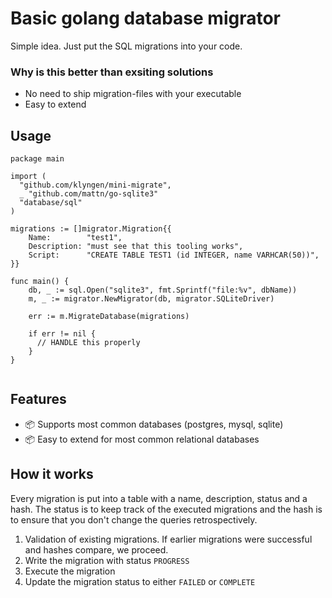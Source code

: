 # Basic golang database migrator
Simple idea. Just put the SQL migrations into your code. 

### Why is this better than exsiting solutions
- No need to ship migration-files with your executable
- Easy to extend

## Usage

``` golang
package main

import (
  "github.com/klyngen/mini-migrate",
  _ "github.com/mattn/go-sqlite3"
  "database/sql"
)

migrations := []migrator.Migration{{
    Name:        "test1",
    Description: "must see that this tooling works",
    Script:      "CREATE TABLE TEST1 (id INTEGER, name VARHCAR(50))",
}}
    
func main() {
	db, _ := sql.Open("sqlite3", fmt.Sprintf("file:%v", dbName))
	m, _ := migrator.NewMigrator(db, migrator.SQLiteDriver)
    
	err := m.MigrateDatabase(migrations)
    
    if err != nil {
      // HANDLE this properly
    }
}
    
```

## Features

- 📦 Supports most common databases (postgres, mysql, sqlite)
- 📦 Easy to extend for most common relational databases

## How it works
Every migration is put into a table with a name, description, status and a hash. The status is to keep track of the executed migrations and the hash is to ensure that you don't change the queries retrospectively.

1. Validation of existing migrations. If earlier migrations were successful and hashes compare, we proceed.
2. Write the migration with status `PROGRESS`
3. Execute the migration
4. Update the migration status to either `FAILED` or `COMPLETE`
